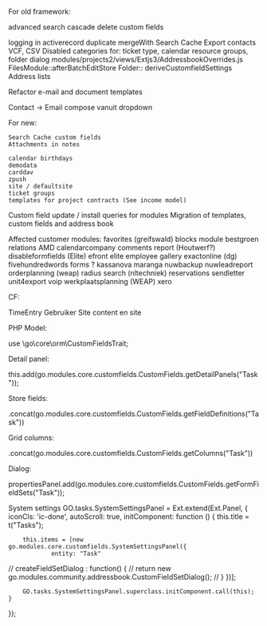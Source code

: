 For old framework:

advanced search
cascade delete custom fields

logging in activerecord
duplicate
mergeWith
Search Cache
Export contacts VCF, CSV
Disabled categories for: ticket type, calendar resource groups, folder dialog
modules/projects2/views/Extjs3/AddressbookOverrides.js
FilesModule::afterBatchEditStore
Folder:: deriveCustomfieldSettings
Address lists

Refactor e-mail and document templates


Contact -> Email compose vanuit dropdown

For new:

	Search Cache custom fields
	Attachments in notes

	calendar birthdays
	demodata
	carddav
	zpush
	site / defaultsite
	ticket groups
	templates for project contracts (See income model)


Custom field update / install queries for modules
Migration of templates, custom fields and address book


Affected customer modules:
favorites (greifswald)
  blocks module
	bestgroen
	relations
	AMD
	calendarcompany
	comments report (Houtwerf?)
	disableformfields (Elite)
	efront
	elite
	employee gallery
	exactonline (dg)
	fivehundredwords
	forms ?
	kassanova
	maranga
	nuwbackup
	nuwleadreport
	orderplanning (weap)
	radius search (nltechniek)
	reservations
	sendletter
	unit4export
	voip
	werkplaatsplanning (WEAP)
	xero







CF:

TimeEntry
Gebruiker
Site content en site


PHP Model:

use \go\core\orm\CustomFieldsTrait;

Detail panel:

this.add(go.modules.core.customfields.CustomFields.getDetailPanels("Task"));

Store fields:

.concat(go.modules.core.customfields.CustomFields.getFieldDefinitions("Task"))

Grid columns:

.concat(go.modules.core.customfields.CustomFields.getColumns("Task"))


Dialog:

propertiesPanel.add(go.modules.core.customfields.CustomFields.getFormFieldSets("Task"));


System settings
GO.tasks.SystemSettingsPanel = Ext.extend(Ext.Panel, {
	iconCls: 'ic-done',
	autoScroll: true,
	initComponent: function () {
		this.title = t("Tasks");		
		
		this.items = [new go.modules.core.customfields.SystemSettingsPanel({
				entity: "Task"
//				createFieldSetDialog : function() {
//					return new go.modules.community.addressbook.CustomFieldSetDialog();
//				}
		})];
		
		
		GO.tasks.SystemSettingsPanel.superclass.initComponent.call(this);
	}
});

